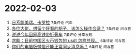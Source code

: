 # 2022-02-03

1. [日系凯美瑞、卡罗拉](https://www.v2ex.com/t/831738) `7条评论` `汽车`
1. [各位大佬，想留个好看的胡子，该怎么操作合适？](https://www.v2ex.com/t/831737) `7条评论` `问与答`
1. [说说今年回家高铁带折叠车](https://www.v2ex.com/t/831735) `7条评论` `分享发现`
1. [求助：目前中国区火币钱包的 usdt 怎样兑现。](https://www.v2ex.com/t/831747) `6条评论` `问与答`
1. [你们的电脑版微信还能正常同步消息吗？](https://www.v2ex.com/t/831742) `6条评论` `问与答`
